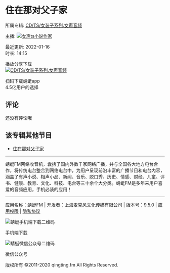 # 住在那对父子家

所属专辑: [CD/TS/女装子系列.女声音频](/channels/430192)

主播: ![](//pic.qtfm.cn/qtfm/2020/12/04/qingting-kf-avatar.png)[女声ts小说作家](/podcasters/d9058783610e4bd69a82ad9761f1e68b/)

最近更新: 2022-01-16  
时长: 14:15  

播放分享下载  
[![CD/TS/女装子系列.女声音频](//pic.qtfm.cn/device/a2a4230129c64226b80404e0083c3245/1642229215423_kufI97mc-.png!400)](/channels/430192)

扫码下载蜻蜓app  
4.5亿用户的选择

## 评论

还没有评论哦

## 该专辑其他节目

- [住在那对父子家](/channels/430192/programs/20120072)

---

蜻蜓FM网络收音机，囊括了国内外数千家网络广播，并与全国各大地方电台合作，将传统电台整合到网络电台中，为用户呈现前沿丰富的广播节目和电台内容，涵盖了有声小说、相声小品、新闻、音乐、脱口秀、历史、情感、财经、儿童、评书、健康、教育、文化、科技、电台等三十余个大分类。蜻蜓FM是多年来用户喜爱的音频应用，手机必装的应用！

---

应用名称：蜻蜓FM | 开发者：上海麦克风文化传媒有限公司 | 版本号：9.5.0 | [应用权限](https://sss.qingting.fm/qt-agreement/permission-20190724.html) | [隐私协议](https://sss.qtfm.cn/qt-agreement/privacy-20190724.html)

![蜻蜓手机端下载二维码](https://pay.qtfm.cn/qr/https%3A%2F%2Fm.qtfm.cn%2Fdownload%2F%3Ffrom%3Ddibu)

手机端下载

![蜻蜓微信公众号二维码](//sss.qtfm.cn/neo/wechat.jpg)

微信公众号

版权所有 ©2011-2020 qingting.fm All Rights Reserved.
<!-- tcd_original_link https://www.qtfm.cn/channels/430192/programs/20120072 -->
